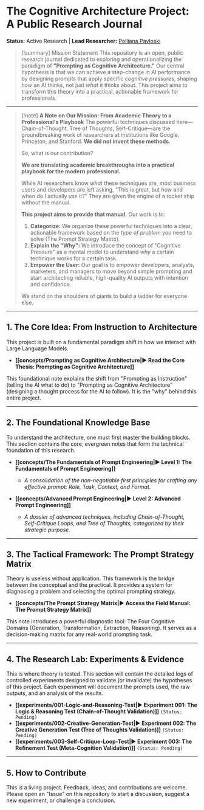 # The Cognitive Architecture Project: A Public Research Journal
**Status:** Active Research | **Lead Researcher:** [Polliana Pavloski](https://www.linkedin.com/in/polliana-pavloski/ )

> [!summary] Mission Statement
> This repository is an open, public research journal dedicated to exploring and operationalizing the paradigm of **"Prompting as Cognitive Architecture."** Our central hypothesis is that we can achieve a step-change in AI performance by designing prompts that apply specific *cognitive pressures*, shaping *how* an AI thinks, not just *what* it thinks about. This project aims to transform this theory into a practical, actionable framework for professionals.

---

> [!note] **A Note on Our Mission: From Academic Theory to a Professional's Playbook**
> The powerful techniques discussed here—Chain-of-Thought, Tree of Thoughts, Self-Critique—are the groundbreaking work of researchers at institutions like Google, Princeton, and Stanford. **We did not invent these methods.**
>
> So, what is our contribution?
>
> **We are translating academic breakthroughs into a practical playbook for the modern professional.**
>
> While AI researchers know *what* these techniques are, most business users and developers are left asking, "This is great, but how and when do I actually *use* it?" They are given the engine of a rocket ship without the manual.
>
> **This project aims to provide that manual.** Our work is to:
> 1.  **Categorize:** We organize these powerful techniques into a clear, actionable framework based on the *type of problem* you need to solve (The Prompt Strategy Matrix).
> 2.  **Explain the "Why":** We introduce the concept of "Cognitive Pressure" as a mental model to understand *why* a certain technique works for a certain task.
> 3.  **Empower the User:** Our goal is to empower developers, analysts, marketers, and managers to move beyond simple prompting and start architecting reliable, high-quality AI outputs with intention and confidence.
>
> We stand on the shoulders of giants to build a ladder for everyone else.

---

## 1. The Core Idea: From Instruction to Architecture

This project is built on a fundamental paradigm shift in how we interact with Large Language Models.

- **[[concepts/Prompting as Cognitive Architecture|► Read the Core Thesis: Prompting as Cognitive Architecture]]**

This foundational note explains the shift from "Prompting as Instruction" (telling the AI what to do) to "Prompting as Cognitive Architecture" (designing a thought process for the AI to follow). It is the "why" behind this entire project.

---

## 2. The Foundational Knowledge Base

To understand the architecture, one must first master the building blocks. This section contains the core, evergreen notes that form the technical foundation of this research.

- **[[concepts/The Fundamentals of Prompt Engineering|► Level 1: The Fundamentals of Prompt Engineering]]**
  - *A consolidation of the non-negotiable first principles for crafting any effective prompt: Role, Task, Context, and Format.*

- **[[concepts/Advanced Prompt Engineering|► Level 2: Advanced Prompt Engineering]]**
  - *A dossier of advanced techniques, including Chain-of-Thought, Self-Critique Loops, and Tree of Thoughts, categorized by their strategic purpose.*

---

## 3. The Tactical Framework: The Prompt Strategy Matrix

Theory is useless without application. This framework is the bridge between the conceptual and the practical. It provides a system for diagnosing a problem and selecting the optimal prompting strategy.

- **[[concepts/The Prompt Strategy Matrix|► Access the Field Manual: The Prompt Strategy Matrix]]**

This note introduces a powerful diagnostic tool: The Four Cognitive Domains (Generation, Transformation, Extraction, Reasoning). It serves as a decision-making matrix for any real-world prompting task.

---

## 4. The Research Lab: Experiments & Evidence

This is where theory is tested. This section will contain the detailed logs of controlled experiments designed to validate (or invalidate) the hypotheses of this project. Each experiment will document the prompts used, the raw outputs, and an analysis of the results.

- **[[experiments/001-Logic-and-Reasoning-Test|► Experiment 001: The Logic & Reasoning Test (Chain-of-Thought Validation)]]** `(Status: Pending)`
- **[[experiments/002-Creative-Generation-Test|► Experiment 002: The Creative Generation Test (Tree of Thoughts Validation)]]** `(Status: Pending)`
- **[[experiments/003-Self-Critique-Loop-Test|► Experiment 003: The Refinement Test (Meta-Cognition Validation)]]** `(Status: Pending)`

---

## 5. How to Contribute

This is a living project. Feedback, ideas, and contributions are welcome. Please open an "Issue" on this repository to start a discussion, suggest a new experiment, or challenge a conclusion.
